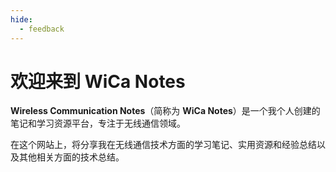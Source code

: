 ```yaml
---
hide:
  - feedback
---
```


# 欢迎来到 WiCa Notes

**Wireless Communication Notes**（简称为 **WiCa Notes**）是一个我个人创建的笔记和学习资源平台，专注于无线通信领域。

在这个网站上，将分享我在无线通信技术方面的学习笔记、实用资源和经验总结以及其他相关方面的技术总结。

<head>
<!-- Google tag (gtag.js) -->
<script async src="https://www.googletagmanager.com/gtag/js?id=G-YPXW9DM0JD"></script>
<script>
  window.dataLayer = window.dataLayer || [];
  function gtag(){dataLayer.push(arguments);}
  gtag('js', new Date());

  gtag('config', 'G-YPXW9DM0JD');
</script>
</head>
